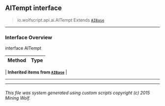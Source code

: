 ## AITempt __interface__

>io.wolfscript.api.ai.AITempt
>Extends [`AIBase`](AIBase.md)

---

### Interface Overview

interface AITempt

Method | Type   
--- | :--- 
 |
__Inherited items from [`AIBase`](AIBase.md)__ |





---



---


###### This file was system generated using custom scripts copyright (c) 2015 Mining Wolf.
	

